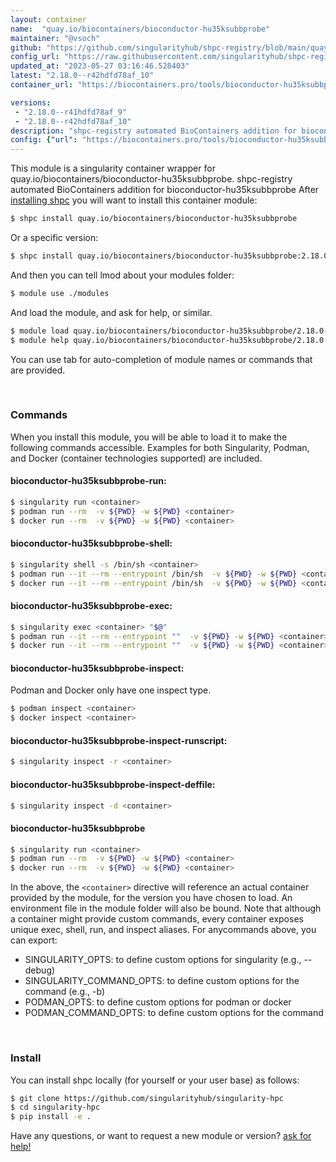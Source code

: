 ```yaml
---
layout: container
name:  "quay.io/biocontainers/bioconductor-hu35ksubbprobe"
maintainer: "@vsoch"
github: "https://github.com/singularityhub/shpc-registry/blob/main/quay.io/biocontainers/bioconductor-hu35ksubbprobe/container.yaml"
config_url: "https://raw.githubusercontent.com/singularityhub/shpc-registry/main/quay.io/biocontainers/bioconductor-hu35ksubbprobe/container.yaml"
updated_at: "2023-05-27 03:16:46.528403"
latest: "2.18.0--r42hdfd78af_10"
container_url: "https://biocontainers.pro/tools/bioconductor-hu35ksubbprobe"

versions:
 - "2.18.0--r41hdfd78af_9"
 - "2.18.0--r42hdfd78af_10"
description: "shpc-registry automated BioContainers addition for bioconductor-hu35ksubbprobe"
config: {"url": "https://biocontainers.pro/tools/bioconductor-hu35ksubbprobe", "maintainer": "@vsoch", "description": "shpc-registry automated BioContainers addition for bioconductor-hu35ksubbprobe", "latest": {"2.18.0--r42hdfd78af_10": "sha256:8dcd25b6beac1b24f9aeae2e9a4c2a659ab7b8db97089258ac36a75665906ffd"}, "tags": {"2.18.0--r41hdfd78af_9": "sha256:2be6edd0c4f3362be2fe53945d4cfe3a1defb7cc47bf22c015c4b7d1a8b507f7", "2.18.0--r42hdfd78af_10": "sha256:8dcd25b6beac1b24f9aeae2e9a4c2a659ab7b8db97089258ac36a75665906ffd"}, "docker": "quay.io/biocontainers/bioconductor-hu35ksubbprobe"}
---
```


This module is a singularity container wrapper for quay.io/biocontainers/bioconductor-hu35ksubbprobe.
shpc-registry automated BioContainers addition for bioconductor-hu35ksubbprobe
After [installing shpc](#install) you will want to install this container module:


```bash
$ shpc install quay.io/biocontainers/bioconductor-hu35ksubbprobe
```

Or a specific version:

```bash
$ shpc install quay.io/biocontainers/bioconductor-hu35ksubbprobe:2.18.0--r42hdfd78af_10
```

And then you can tell lmod about your modules folder:

```bash
$ module use ./modules
```

And load the module, and ask for help, or similar.

```bash
$ module load quay.io/biocontainers/bioconductor-hu35ksubbprobe/2.18.0--r42hdfd78af_10
$ module help quay.io/biocontainers/bioconductor-hu35ksubbprobe/2.18.0--r42hdfd78af_10
```

You can use tab for auto-completion of module names or commands that are provided.

<br>

### Commands

When you install this module, you will be able to load it to make the following commands accessible.
Examples for both Singularity, Podman, and Docker (container technologies supported) are included.

#### bioconductor-hu35ksubbprobe-run:

```bash
$ singularity run <container>
$ podman run --rm  -v ${PWD} -w ${PWD} <container>
$ docker run --rm  -v ${PWD} -w ${PWD} <container>
```

#### bioconductor-hu35ksubbprobe-shell:

```bash
$ singularity shell -s /bin/sh <container>
$ podman run --it --rm --entrypoint /bin/sh  -v ${PWD} -w ${PWD} <container>
$ docker run --it --rm --entrypoint /bin/sh  -v ${PWD} -w ${PWD} <container>
```

#### bioconductor-hu35ksubbprobe-exec:

```bash
$ singularity exec <container> "$@"
$ podman run --it --rm --entrypoint ""  -v ${PWD} -w ${PWD} <container> "$@"
$ docker run --it --rm --entrypoint ""  -v ${PWD} -w ${PWD} <container> "$@"
```

#### bioconductor-hu35ksubbprobe-inspect:

Podman and Docker only have one inspect type.

```bash
$ podman inspect <container>
$ docker inspect <container>
```

#### bioconductor-hu35ksubbprobe-inspect-runscript:

```bash
$ singularity inspect -r <container>
```

#### bioconductor-hu35ksubbprobe-inspect-deffile:

```bash
$ singularity inspect -d <container>
```



#### bioconductor-hu35ksubbprobe

```bash
$ singularity run <container>
$ podman run --rm  -v ${PWD} -w ${PWD} <container>
$ docker run --rm  -v ${PWD} -w ${PWD} <container>
```


In the above, the `<container>` directive will reference an actual container provided
by the module, for the version you have chosen to load. An environment file in the
module folder will also be bound. Note that although a container
might provide custom commands, every container exposes unique exec, shell, run, and
inspect aliases. For anycommands above, you can export:

 - SINGULARITY_OPTS: to define custom options for singularity (e.g., --debug)
 - SINGULARITY_COMMAND_OPTS: to define custom options for the command (e.g., -b)
 - PODMAN_OPTS: to define custom options for podman or docker
 - PODMAN_COMMAND_OPTS: to define custom options for the command

<br>

### Install

You can install shpc locally (for yourself or your user base) as follows:

```bash
$ git clone https://github.com/singularityhub/singularity-hpc
$ cd singularity-hpc
$ pip install -e .
```

Have any questions, or want to request a new module or version? [ask for help!](https://github.com/singularityhub/singularity-hpc/issues)